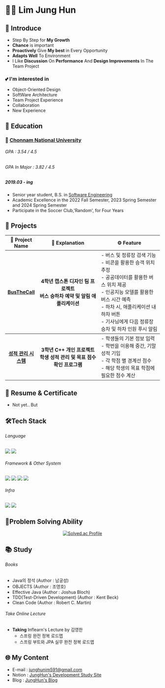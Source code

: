 # 🙋‍♂️ Lim Jung Hun

## 👋 Introduce

* Step By Step for **My Growth**
* **Chance** is important
* **Proactively** Give **My best** in Every Opportunity
* **Adapts Well** To Environment
* I Like **Discussion** On **Performance** And **Design Improvements** In The Team Project

### 💕 I'm interested in  
  - Object-Oriented Design
  - SoftWare Architecture
  - Team Project Experience
  - Collaboration
  - New Experience

## 📖 Education

### 🏫 [Chonnam National University](https://www.jnu.ac.kr/jnumain.aspx)
###### GPA : 3.54 / 4.5  
###### GPA In Major : 3.82 / 4.5
##### 2019.03 - ing
* Senior year student, B.S. in [Software Engineering](https://sw.jnu.ac.kr/sw/index.do)
* Academic Excellence in the 2022 Fall Semester, 2023 Spring Semester and 2024 Spring Semester
* Participate in the Soccer Club,'Random', for Four Years

## 🚀 Projects

<div align="center">
  <table style="width: 100%; table-layout: fixed;"> 
    <thead> 
      <tr> 
        <th style="text-align:center; width: 20%;">📝 Project Name</th> 
        <th style="text-align:center; width: 40%;">💬 Explanation</th> 
        <th style="text-align:center; width: 40%;">⚙️ Feature</th> 
      </tr> 
    </thead> 
    <tbody> 
      <tr> 
        <th>
          <strong><a href="https://github.com/junghunim07/busthecall" target="_blank">BusTheCall</a></strong>
        </th> 
        <th>
          4학년 캡스톤 디자인 팀 프로젝트<br>
          <strong>
            버스 승하차 예약 및 알림 애플리케이션
          </strong>
        </th> 
        <td> 
          - 버스 및 정류장 검색 기능<br> 
          - 비콘을 활용한 승객 위치 추정<br> 
          - 공공데이터를 활용한 버스 위치 제공<br> 
          - 인공지능 모델를 활용한 버스 시간 예측<br> 
          - 하차 시, 애플리케이션 내 하차 버튼<br> 
          - 기사님에게 다음 정류장 승차 및 하차 인원 푸시 알림 
        </td>
      </tr> 
    </tbody> 
    <tbody> 
      <tr> 
        <th>
          <strong><a href="https://github.com/junghunim07/CPP202309-P" target="_blank">성적 관리 시스템</a></strong>
        </th> 
        <th>
          3학년 C++ 개인 프로젝트<br>
          <strong>
            학생 성적 관리 및 목표 점수 확인 프로그램
          </strong>
        </th> 
        <td> 
          - 학생들의 기본 정보 입력<br>
          - 학번을 이용해 중간, 기말 성적 기입<br>
          - 각 학점 별 경계선 점수<br>
          - 해당 학생의 목표 학점에 필요한 점수 계산
        </td>
      </tr> 
    </tbody> 
  </table>
</div>

## 📄 Resume & Certificate
* Not yet.. But

## 🛠️Tech Stack

###### Language
  <p> 
    <img src="https://img.shields.io/badge/Java-6DB33F?style=flat&logo=Java&logoColor=white"> 
    <img src="https://img.shields.io/badge/C++-00599C?style=flat&logo=cplusplus&logoColor=white"> 
  </p> 
  
###### Framework & Other System
  <p> 
    <img src="https://img.shields.io/badge/Spring-6DB33F?style=flat&logo=Spring&logoColor=white"> 
    <img src="https://img.shields.io/badge/SpringBoot-6DB33F?style=flat&logo=Spring%20Boot&logoColor=white"> 
    <img src="https://img.shields.io/badge/SpringSecurity-6DB33F?style=flat&logo=SpringSecurity&logoColor=white"> 
    <img src="https://img.shields.io/badge/MySQL-4479A1?style=flat&logo=MySQL&logoColor=white"> 
  </p> 
  
###### Infra
  <p> 
    <img src="https://img.shields.io/badge/Apache%20Tomcat-FF8C00?style=flat&logo=apache-tomcat&logoColor=white"> 
    <img src="https://img.shields.io/badge/Docker-2496ED?style=flat-square&logo=Docker&logoColor=white"> 
  </p>

## 🔎Problem Solving Ability
<div align="center">
  <a href="https://solved.ac/dlawndgns9/"> 
    <img src="http://mazassumnida.wtf/api/v2/generate_badge?boj=dlawndgns9" alt="Solved.ac Profile"> 
  </a>
</div>

## 📚 Study

###### Books
- Java의 정석 (Author : 남궁성)
- OBJECTS (Author : 조영호)
- Effective Java (Author : Joshua Bloch)
- TDD(Test-Driven Development) (Author : Kent Beck)
- Clean Code (Author : Robert C. Martin)

###### Take Online Lecture
- **Taking** Inflearn's Lecture by 김영한
  - 스프링 완전 정복 로드맵
  - 스프링 부트와 JPA 실무 완전 정복 로드맵
 
## 🌐 My Content
- E-mail : junghunim591@gmail.com
- Notion : [JungHun's Development Study Site](https://courageous-asteroid-4e0.notion.site/Jung-Hun-s-Study-160b6db294bc80d9bd6bd88662ab9e2b?pvs=4)
- Blog : [JungHun's Blog](https://velog.io/@junghunim07)

<!--
**junghunim07/junghunim07** is a ✨ _special_ ✨ repository because its `README.md` (this file) appears on your GitHub profile.

Here are some ideas to get you started:

- 🔭 I’m currently working on ...
- 🌱 I’m currently learning ...
- 👯 I’m looking to collaborate on ...
- 🤔 I’m looking for help with ...
- 💬 Ask me about ...
- 📫 How to reach me: ...
- 😄 Pronouns: ...
- ⚡ Fun fact: ...
-->
